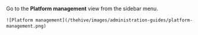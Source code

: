 Go to the **Platform management** view from the sidebar menu.

    ![Platform management](/thehive/images/administration-guides/platform-management.png)